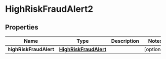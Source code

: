 

# HighRiskFraudAlert2


## Properties

| Name | Type | Description | Notes |
|------------ | ------------- | ------------- | -------------|
|**highRiskFraudAlert** | [**HighRiskFraudAlert**](HighRiskFraudAlert.md) |  |  [optional] |



